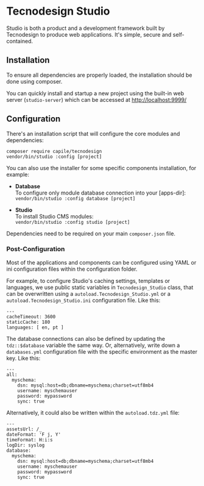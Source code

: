 <!--
---
title: Tecnodesign Studio Documentation
...
-->
Tecnodesign Studio 
==================

Studio is both a product and a development framework built by Tecnodesign to produce web applications. It's simple, secure and self-contained.

## Installation

To ensure all dependencies are properly loaded, the installation should be done using composer.

You can quickly install and startup a new project using the built-in web server (`studio-server`) which can be accessed at <http://localhost:9999/>

## Configuration

There's an installation script that will configure the core modules and dependencies:

```
composer require capile/tecnodesign
vendor/bin/studio :config [project]
```

You can also use the installer for some specific components installation, for example:

- **Database**   
  To configure only module database connection into your [apps-dir]:  
  `vendor/bin/studio :config database [project]`

- **Studio**   
  To install Studio CMS modules:   
  `vendor/bin/studio :config studio [project]`

Dependencies need to be required on your main `composer.json` file.

### Post-Configuration

Most of the applications and components can be configured using YAML or ini configuration files within the configuration folder.

For example, to configure Studio's caching settings, templates or languages, we use public static variables in `Tecnodesign_Studio` class, that can be overwritten using a `autoload.Tecnodesign_Studio.yml` or a `autoload.Tecnodesign_Studio.ini` configuration file. Like this:

```
---
cacheTimeout: 3600
staticCache: 180
languages: [ en, pt ]
```

The database connections can also be defined by updating the `tdz::$database` variable the same way. Or, alternatively, write down a `databases.yml` configuration file with the specific environment as the master key. Like this:

```
---
all:
  myschema:
    dsn: mysql:host=db;dbname=myschema;charset=utf8mb4
    username: myschemauser
    password: mypassword
    sync: true
```

Alternatively, it could also be written within the `autoload.tdz.yml` file:

```
---
assetsUrl: /_
dateFormat: 'F j, Y'
timeFormat: H:i:s
logDir: syslog
database:
  myschema:
    dsn: mysql:host=db;dbname=myschema;charset=utf8mb4
    username: myschemauser
    password: mypassword
    sync: true
```

